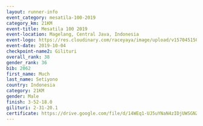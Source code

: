 ```yaml
---
layout: runner-info 
event_category: mesatila-100-2019 
category_km: 21KM 
event-title: Mesatila 100 2019 
event-location: Magelang, Central Java, Indonesia 
event-logo: https://res.cloudinary.com/raceyaya/image/upload/v1570451507/logo/mesastila100_jin7bl.jpg 
event-date: 2019-10-04 
checkpoint-name2: Gilituri 
overall_rank: 38
gender_rank: 36
bib: 2062
first_name: Much
last_name: Setiyono
country: Indonesia
category: 21KM
gender: Male
finish: 3-52-18.0
gilituri: 2-31-20.1
certificate: https://drive.google.com/file/d/14WEq1-UJ5uYNaN4zIDjUWSGNZdLlfxvu/view?usp=sharing
---
```


